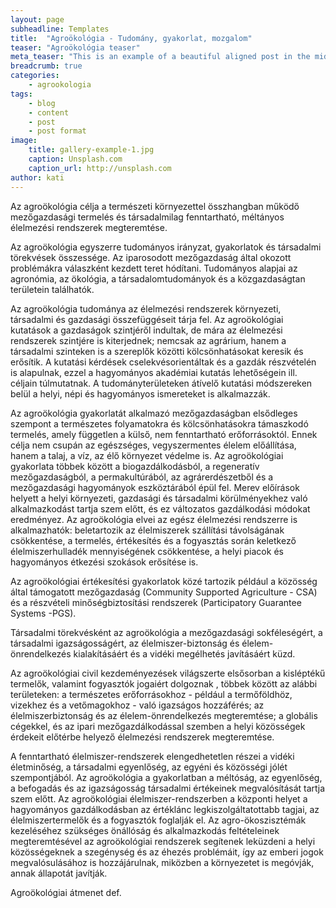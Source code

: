 ```yaml
---
layout: page
subheadline: Templates
title:  "Agroökológia - Tudomány, gyakorlat, mozgalom"
teaser: "Agroökológia teaser"
meta_teaser: "This is an example of a beautiful aligned post in the middle. There is no sidebar to distract the reader. The difference to the Page-Template is, that you find meta-information at the bottom of the post."
breadcrumb: true
categories:
    - agrookologia
tags:
    - blog
    - content
    - post
    - post format
image:
    title: gallery-example-1.jpg
    caption: Unsplash.com
    caption_url: http://unsplash.com
author: kati
---
```


Az agroökológia célja a természeti környezettel összhangban működő mezőgazdasági termelés és társadalmilag fenntartható, méltányos élelmezési rendszerek megteremtése. 

Az agroökológia egyszerre tudományos irányzat, gyakorlatok és társadalmi törekvések összessége. Az iparosodott mezőgazdaság által okozott problémákra válaszként kezdett teret hódítani. Tudományos alapjai az agronómia, az ökológia, a társadalomtudományok és a közgazdaságtan területein találhatók. 

Az agroökológia tudománya az élelmezési rendszerek környezeti, társadalmi és gazdasági összefüggéseit tárja fel. Az agroökológiai kutatások a gazdaságok szintjéről indultak, de mára az élelmezési rendszerek szintjére is kiterjednek; nemcsak az agrárium, hanem a társadalmi szinteken is a szereplők közötti kölcsönhatásokat keresik és erősítik. A kutatási kérdések cselekvésorientáltak és a gazdák részvételén is alapulnak, ezzel a hagyományos akadémiai kutatás lehetőségein ill. céljain túlmutatnak. A tudományterületeken átívelő kutatási módszereken belül  a helyi, népi és   hagyományos ismereteket is alkalmazzák.

Az agroökológia gyakorlatát alkalmazó mezőgazdaságban elsődleges szempont a természetes folyamatokra és kölcsönhatásokra támaszkodó termelés, amely független a külső, nem fenntartható erőforrásoktól. Ennek célja nem csupán az egészséges, vegyszermentes élelem előállítása, hanem a talaj, a víz, az élő környezet védelme is.  Az agroökológiai gyakorlata többek között a biogazdálkodásból, a regeneratív mezőgazdaságból, a permakultúrából,  az agrárerdészetből és a mezőgazdasági hagyományok eszköztárából épül fel. Merev előírások helyett a helyi környezeti, gazdasági és társadalmi körülményekhez való alkalmazkodást tartja szem előtt, és ez változatos gazdálkodási módokat eredményez.  Az agroökológia elvei az egész élelmezési rendszerre is alkalmazhatók: beletartozik az élelmiszerek szállítási távolságának csökkentése, a termelés, értékesítés és a fogyasztás során keletkező élelmiszerhulladék mennyiségének csökkentése, a  helyi piacok és hagyományos étkezési szokások erősítése is. 

Az agroökológiai értékesítési gyakorlatok közé tartozik például a közösség által támogatott mezőgazdaság (Community Supported Agriculture - CSA) és a részvételi minőségbiztosítási rendszerek (Participatory Guarantee Systems -PGS).

Társadalmi törekvésként az agroökológia a mezőgazdasági sokféleségért, a társadalmi igazságosságért, az élelmiszer-biztonság és élelem-önrendelkezés kialakításáért és a vidéki megélhetés javításáért küzd.

Az agroökológiai civil kezdeményezések  világszerte elsősorban a kisléptékű termelők, valamint  fogyasztók jogaiért  dolgoznak ,  többek között az alábbi területeken: 
a természetes erőforrásokhoz - például a termőföldhöz, vizekhez és a vetőmagokhoz - való igazságos hozzáférés; 
az élelmiszerbiztonság és az élelem-önrendelkezés megteremtése;
a globális cégekkel, és az ipari mezőgazdálkodással szemben a helyi közösségek érdekeit  előtérbe helyező élelmezési rendszerek megteremtése.  

A fenntartható élelmiszer-rendszerek elengedhetetlen részei a  vidéki életminőség, a társadalmi egyenlőség, az egyéni és közösségi jólét szempontjából. Az agroökológia a gyakorlatban a méltóság, az egyenlőség, a befogadás és az igazságosság társadalmi értékeinek megvalósítását tartja szem előtt. Az agroökológiai élelmiszer-rendszerben a központi helyet a hagyományos gazdálkodásban az értéklánc legkiszolgáltatottabb tagjai, az élelmiszertermelők és a fogyasztók foglalják el. Az agro-ökoszisztémák kezeléséhez szükséges önállóság és alkalmazkodás feltételeinek megteremtésével az agroökológiai rendszerek segítenek leküzdeni a helyi közösségeknek a szegénység és az éhezés problémáit,  így az emberi jogok megvalósulásához is hozzájárulnak, miközben a  környezetet is megóvják, annak állapotát javítják. 

Agroökológiai átmenet def. 
